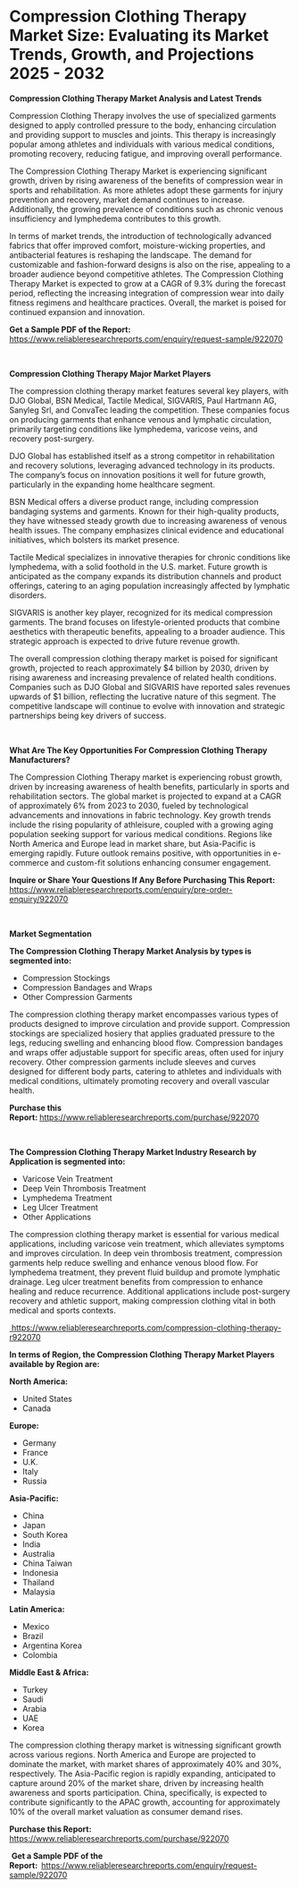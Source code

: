 <p><h1>Compression Clothing Therapy Market Size: Evaluating its Market Trends, Growth, and Projections 2025 - 2032</h1></p><p><strong>Compression Clothing Therapy Market Analysis and Latest Trends</strong></p>
<p><p>Compression Clothing Therapy involves the use of specialized garments designed to apply controlled pressure to the body, enhancing circulation and providing support to muscles and joints. This therapy is increasingly popular among athletes and individuals with various medical conditions, promoting recovery, reducing fatigue, and improving overall performance.</p><p>The Compression Clothing Therapy Market is experiencing significant growth, driven by rising awareness of the benefits of compression wear in sports and rehabilitation. As more athletes adopt these garments for injury prevention and recovery, market demand continues to increase. Additionally, the growing prevalence of conditions such as chronic venous insufficiency and lymphedema contributes to this growth.</p><p>In terms of market trends, the introduction of technologically advanced fabrics that offer improved comfort, moisture-wicking properties, and antibacterial features is reshaping the landscape. The demand for customizable and fashion-forward designs is also on the rise, appealing to a broader audience beyond competitive athletes. The Compression Clothing Therapy Market is expected to grow at a CAGR of 9.3% during the forecast period, reflecting the increasing integration of compression wear into daily fitness regimens and healthcare practices. Overall, the market is poised for continued expansion and innovation.</p></p>
<p><strong>Get a Sample PDF of the Report:&nbsp;</strong> <a href="https://www.reliableresearchreports.com/enquiry/request-sample/922070?utm_campaign=2840&utm_medium=2&utm_source=Github&utm_content=ia&utm_term=18042025&utm_id=compression-clothing-therapy">https://www.reliableresearchreports.com/enquiry/request-sample/922070</a></p>
<p>&nbsp;</p>
<p><strong>Compression Clothing Therapy Major Market Players</strong></p>
<p><p>The compression clothing therapy market features several key players, with DJO Global, BSN Medical, Tactile Medical, SIGVARIS, Paul Hartmann AG, Sanyleg Srl, and ConvaTec leading the competition. These companies focus on producing garments that enhance venous and lymphatic circulation, primarily targeting conditions like lymphedema, varicose veins, and recovery post-surgery.</p><p>DJO Global has established itself as a strong competitor in rehabilitation and recovery solutions, leveraging advanced technology in its products. The company’s focus on innovation positions it well for future growth, particularly in the expanding home healthcare segment.</p><p>BSN Medical offers a diverse product range, including compression bandaging systems and garments. Known for their high-quality products, they have witnessed steady growth due to increasing awareness of venous health issues. The company emphasizes clinical evidence and educational initiatives, which bolsters its market presence.</p><p>Tactile Medical specializes in innovative therapies for chronic conditions like lymphedema, with a solid foothold in the U.S. market. Future growth is anticipated as the company expands its distribution channels and product offerings, catering to an aging population increasingly affected by lymphatic disorders.</p><p>SIGVARIS is another key player, recognized for its medical compression garments. The brand focuses on lifestyle-oriented products that combine aesthetics with therapeutic benefits, appealing to a broader audience. This strategic approach is expected to drive future revenue growth.</p><p>The overall compression clothing therapy market is poised for significant growth, projected to reach approximately $4 billion by 2030, driven by rising awareness and increasing prevalence of related health conditions. Companies such as DJO Global and SIGVARIS have reported sales revenues upwards of $1 billion, reflecting the lucrative nature of this segment. The competitive landscape will continue to evolve with innovation and strategic partnerships being key drivers of success.</p></p>
<p>&nbsp;</p>
<p><strong>What Are The Key Opportunities For Compression Clothing Therapy Manufacturers?</strong></p>
<p><p>The Compression Clothing Therapy market is experiencing robust growth, driven by increasing awareness of health benefits, particularly in sports and rehabilitation sectors. The global market is projected to expand at a CAGR of approximately 6% from 2023 to 2030, fueled by technological advancements and innovations in fabric technology. Key growth trends include the rising popularity of athleisure, coupled with a growing aging population seeking support for various medical conditions. Regions like North America and Europe lead in market share, but Asia-Pacific is emerging rapidly. Future outlook remains positive, with opportunities in e-commerce and custom-fit solutions enhancing consumer engagement.</p></p>
<p><strong>Inquire or Share Your Questions If Any Before Purchasing This Report:</strong> <a href="https://www.reliableresearchreports.com/enquiry/pre-order-enquiry/922070?utm_campaign=2840&utm_medium=2&utm_source=Github&utm_content=ia&utm_term=18042025&utm_id=compression-clothing-therapy">https://www.reliableresearchreports.com/enquiry/pre-order-enquiry/922070</a></p>
<p>&nbsp;</p>
<p><strong>Market Segmentation</strong></p>
<p><strong>The Compression Clothing Therapy Market Analysis by types is segmented into:</strong></p>
<p><ul><li>Compression Stockings</li><li>Compression Bandages and Wraps</li><li>Other Compression Garments</li></ul></p>
<p><p>The compression clothing therapy market encompasses various types of products designed to improve circulation and provide support. Compression stockings are specialized hosiery that applies graduated pressure to the legs, reducing swelling and enhancing blood flow. Compression bandages and wraps offer adjustable support for specific areas, often used for injury recovery. Other compression garments include sleeves and curves designed for different body parts, catering to athletes and individuals with medical conditions, ultimately promoting recovery and overall vascular health.</p></p>
<p><strong>Purchase this Report:&nbsp;</strong><a href="https://www.reliableresearchreports.com/purchase/922070?utm_campaign=2840&utm_medium=2&utm_source=Github&utm_content=ia&utm_term=18042025&utm_id=compression-clothing-therapy">https://www.reliableresearchreports.com/purchase/922070</a></p>
<p>&nbsp;</p>
<p><strong>The Compression Clothing Therapy Market Industry Research by Application is segmented into:</strong></p>
<p><ul><li>Varicose Vein Treatment</li><li>Deep Vein Thrombosis Treatment</li><li>Lymphedema Treatment</li><li>Leg Ulcer Treatment</li><li>Other Applications</li></ul></p>
<p><p>The compression clothing therapy market is essential for various medical applications, including varicose vein treatment, which alleviates symptoms and improves circulation. In deep vein thrombosis treatment, compression garments help reduce swelling and enhance venous blood flow. For lymphedema treatment, they prevent fluid buildup and promote lymphatic drainage. Leg ulcer treatment benefits from compression to enhance healing and reduce recurrence. Additional applications include post-surgery recovery and athletic support, making compression clothing vital in both medical and sports contexts.</p></p>
<p><a href="https://www.reliableresearchreports.com/compression-clothing-therapy-r922070?utm_campaign=2840&utm_medium=2&utm_source=Github&utm_content=ia&utm_term=18042025&utm_id=compression-clothing-therapy">&nbsp;https://www.reliableresearchreports.com/compression-clothing-therapy-r922070</a></p>
<p><strong>In terms of Region, the Compression Clothing Therapy Market Players available by Region are:</strong></p>
<p>
    <p> <strong> North America: </strong>
        <ul>
            <li>United States</li>
            <li>Canada</li>
        </ul>
        </p> 
    <p> <strong> Europe: </strong>
        <ul>
            <li>Germany</li>
            <li>France</li>
            <li>U.K.</li>
            <li>Italy</li>
            <li>Russia</li>
        </ul>
        </p> 
    <p> <strong> Asia-Pacific: </strong>
        <ul>
            <li>China</li>
            <li>Japan</li>
            <li>South Korea</li>
            <li>India</li>
            <li>Australia</li>
            <li>China Taiwan</li>
            <li>Indonesia</li>
            <li>Thailand</li>
            <li>Malaysia</li>
        </ul>
        </p> 
    <p> <strong> Latin America: </strong>
        <ul>
            <li>Mexico</li>
            <li>Brazil</li>
            <li>Argentina Korea</li>
            <li>Colombia</li>
        </ul>
        </p> 
    <p> <strong> Middle East & Africa: </strong>
        <ul>
            <li>Turkey</li>
            <li>Saudi</li>
            <li>Arabia</li>
            <li>UAE</li>
            <li>Korea</li>
        </ul>
    </p>
    </p>
<p><p>The compression clothing therapy market is witnessing significant growth across various regions. North America and Europe are projected to dominate the market, with market shares of approximately 40% and 30%, respectively. The Asia-Pacific region is rapidly expanding, anticipated to capture around 20% of the market share, driven by increasing health awareness and sports participation. China, specifically, is expected to contribute significantly to the APAC growth, accounting for approximately 10% of the overall market valuation as consumer demand rises.</p></p>
<p><strong>Purchase this Report: </strong><a href="https://www.reliableresearchreports.com/purchase/922070?utm_campaign=2840&utm_medium=2&utm_source=Github&utm_content=ia&utm_term=18042025&utm_id=compression-clothing-therapy">https://www.reliableresearchreports.com/purchase/922070</a></p>
<p>&nbsp;<strong>Get a Sample PDF of the Report:&nbsp;&nbsp;</strong><a href="https://www.reliableresearchreports.com/enquiry/request-sample/922070?utm_campaign=2840&utm_medium=2&utm_source=Github&utm_content=ia&utm_term=18042025&utm_id=compression-clothing-therapy">https://www.reliableresearchreports.com/enquiry/request-sample/922070</a></p>
<p><strong></strong></p>
<p><p></p><p></p><p></p></p>